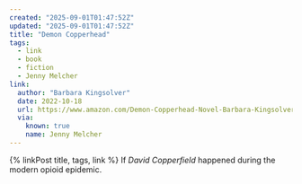 ```yaml
---
created: "2025-09-01T01:47:52Z"
updated: "2025-09-01T01:47:52Z"
title: "Demon Copperhead"
tags:
  - link
  - book
  - fiction
  - Jenny Melcher
link:
  author: "Barbara Kingsolver"
  date: 2022-10-18
  url: https://www.amazon.com/Demon-Copperhead-Novel-Barbara-Kingsolver-ebook/dp/B09QMHZ53K
  via:
    known: true
    name: Jenny Melcher
---
```


{% linkPost title, tags, link %} If _David Copperfield_ happened during the modern opioid epidemic.
